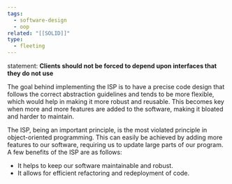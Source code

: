 ```yaml
---
tags:
  - software-design
  - oop
related: "[[SOLID]]"
type:
  - fleeting
---
```




statement: __Clients should not be forced to depend upon interfaces that they do not use__


The goal behind implementing the ISP is to have a precise code design that follows the correct abstraction guidelines and tends to be more flexible, which would help in making it more robust and reusable. This becomes key when more and more features are added to the software, making it bloated and harder to maintain.

The ISP, being an important principle, is the most violated principle in object-oriented programming. This can easily be achieved by adding more features to our software, requiring us to update large parts of our program. A few benefits of the ISP are as follows:

- It helps to keep our software maintainable and robust.
- It allows for efficient refactoring and redeployment of code.